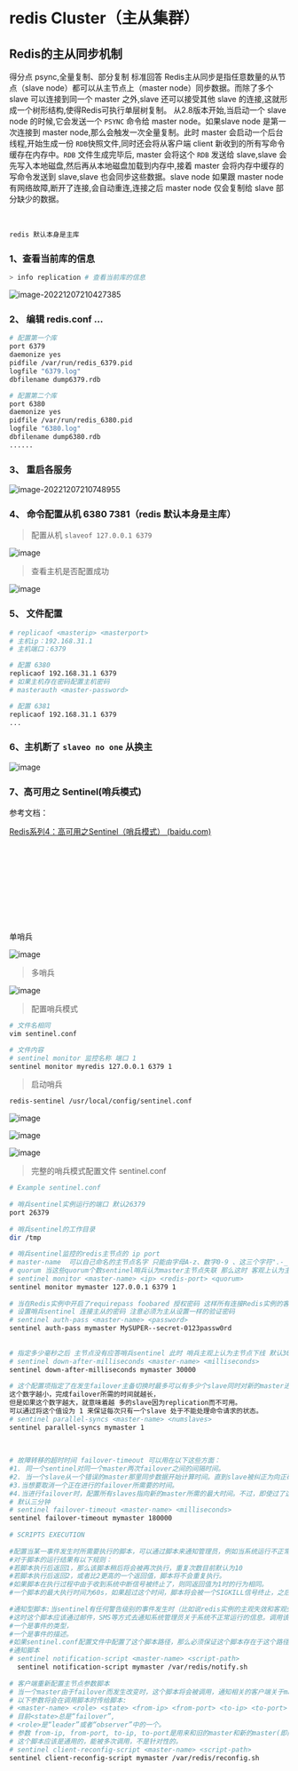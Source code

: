 # redis Cluster（主从集群）



## Redis的主从同步机制

得分点 psync,全量复制、部分复制 标准回答 Redis主从同步是指任意数量的从节点（slave node）都可以从主节点上（master node）同步数据。而除了多个 slave 可以连接到同一个 master 之外,slave 还可以接受其他 slave 的连接,这就形成一个树形结构,使得Redis可执行单层树复制。 从2.8版本开始,当启动一个 slave node 的时候,它会发送一个 `PSYNC`​ 命令给 master node。如果slave node 是第一次连接到 master node,那么会触发一次全量复制。此时 master 会启动一个后台线程,开始生成一份 `RDB`​ 快照文件,同时还会将从客户端 client 新收到的所有写命令缓存在内存中。`RDB`​ 文件生成完毕后, master 会将这个 `RDB`​ 发送给 slave,slave 会先写入本地磁盘,然后再从本地磁盘加载到内存中,接着 master 会将内存中缓存的写命令发送到 slave,slave 也会同步这些数据。slave node 如果跟 master node 有网络故障,断开了连接,会自动重连,连接之后 master node 仅会复制给 slave 部分缺少的数据。

‍

`redis 默认本身是主库`​​

### 1、查看当前库的信息

```sh
> info replication # 查看当前库的信息
```

![image-20221207210427385](assets/redis%20Cluster%EF%BC%88%E4%B8%BB%E4%BB%8E%E9%9B%86%E7%BE%A4%EF%BC%89/image-20221207210427385-20230113215812-kaaqbyc.png)

### 2、 编辑 redis.conf ...

```bash
# 配置第一个库
port 6379
daemonize yes
pidfile /var/run/redis_6379.pid
logfile "6379.log"
dbfilename dump6379.rdb

# 配置第二个库
port 6380
daemonize yes
pidfile /var/run/redis_6380.pid
logfile "6380.log"
dbfilename dump6380.rdb
......
```

### 3、 重启各服务

![image-20221207210748955](assets/redis%20Cluster%EF%BC%88%E4%B8%BB%E4%BB%8E%E9%9B%86%E7%BE%A4%EF%BC%89/image-20221207210748955-20230113215812-2hlxsrf.png)

### 4、 命令配置从机 6380 7381（redis 默认本身是主库）

> 配置从机 `slaveof 127.0.0.1 6379`

![image](assets/redis%20Cluster%EF%BC%88%E4%B8%BB%E4%BB%8E%E9%9B%86%E7%BE%A4%EF%BC%89/2402369-20221007062614252-1424877840-20230113215812-sdowo2g.png)

> 查看主机是否配置成功

![image](assets/redis%20Cluster%EF%BC%88%E4%B8%BB%E4%BB%8E%E9%9B%86%E7%BE%A4%EF%BC%89/2402369-20221007062652929-1630139140-20230113215812-39y9rt6.png)

### 5、 文件配置

```bash
# replicaof <masterip> <masterport>
# 主机ip：192.168.31.1
# 主机端口：6379

# 配置 6380
replicaof 192.168.31.1 6379
# 如果主机存在密码配置主机密码
# masterauth <master-password>

# 配置 6381
replicaof 192.168.31.1 6379
...
```

### 6、主机断了 `slaveo no one`​ 从换主

![image](assets/redis%20Cluster%EF%BC%88%E4%B8%BB%E4%BB%8E%E9%9B%86%E7%BE%A4%EF%BC%89/2402369-20221007062744477-909902638-20230113215812-pn8alih.png)

### 7、高可用之 Sentinel(哨兵模式)

参考文档：

[Redis系列4：高可用之Sentinel（哨兵模式） (baidu.com)](https://baijiahao.baidu.com/s?id=1739594894093857836&wfr=spider&for=pc)

‍

‍

‍

‍

‍

单哨兵

![image](assets/redis%20Cluster%EF%BC%88%E4%B8%BB%E4%BB%8E%E9%9B%86%E7%BE%A4%EF%BC%89/2402369-20221007062759926-630840522-20230113215812-f49pyh2.png)

> 多哨兵

![image](assets/redis%20Cluster%EF%BC%88%E4%B8%BB%E4%BB%8E%E9%9B%86%E7%BE%A4%EF%BC%89/2402369-20221007062816847-1673470608-20230113215812-49e61nk.png)

> 配置哨兵模式

```bash
# 文件名相同
vim sentinel.conf

# 文件内容
# sentinel monitor 监控名称 端口 1
sentinel monitor myredis 127.0.0.1 6379 1
```

> 启动哨兵

```bash
redis-sentinel /usr/local/config/sentinel.conf
```

![image](assets/redis%20Cluster%EF%BC%88%E4%B8%BB%E4%BB%8E%E9%9B%86%E7%BE%A4%EF%BC%89/2402369-20221007062841902-504497802-20230113215812-4km8wsq.png)

![image](assets/redis%20Cluster%EF%BC%88%E4%B8%BB%E4%BB%8E%E9%9B%86%E7%BE%A4%EF%BC%89/2402369-20221007062853736-2107662983-20230113215812-wjw0nyi.png)

![image](assets/redis%20Cluster%EF%BC%88%E4%B8%BB%E4%BB%8E%E9%9B%86%E7%BE%A4%EF%BC%89/2402369-20221007062903496-540983137-20230113215812-fpk9avz.png)

> 完整的哨兵模式配置文件 sentinel.conf

```bash
# Example sentinel.conf
 
# 哨兵sentinel实例运行的端口 默认26379
port 26379
 
# 哨兵sentinel的工作目录
dir /tmp
 
# 哨兵sentinel监控的redis主节点的 ip port 
# master-name  可以自己命名的主节点名字 只能由字母A-z、数字0-9 、这三个字符".-_"组成。
# quorum 当这些quorum个数sentinel哨兵认为master主节点失联 那么这时 客观上认为主节点失联了
# sentinel monitor <master-name> <ip> <redis-port> <quorum>
sentinel monitor mymaster 127.0.0.1 6379 1
 
# 当在Redis实例中开启了requirepass foobared 授权密码 这样所有连接Redis实例的客户端都要提供密码
# 设置哨兵sentinel 连接主从的密码 注意必须为主从设置一样的验证密码
# sentinel auth-pass <master-name> <password>
sentinel auth-pass mymaster MySUPER--secret-0123passw0rd
 
 
# 指定多少毫秒之后 主节点没有应答哨兵sentinel 此时 哨兵主观上认为主节点下线 默认30秒
# sentinel down-after-milliseconds <master-name> <milliseconds>
sentinel down-after-milliseconds mymaster 30000
 
# 这个配置项指定了在发生failover主备切换时最多可以有多少个slave同时对新的master进行 同步，
这个数字越小，完成failover所需的时间就越长，
但是如果这个数字越大，就意味着越 多的slave因为replication而不可用。
可以通过将这个值设为 1 来保证每次只有一个slave 处于不能处理命令请求的状态。
# sentinel parallel-syncs <master-name> <numslaves>
sentinel parallel-syncs mymaster 1
 
 
 
# 故障转移的超时时间 failover-timeout 可以用在以下这些方面： 
#1. 同一个sentinel对同一个master两次failover之间的间隔时间。
#2. 当一个slave从一个错误的master那里同步数据开始计算时间。直到slave被纠正为向正确的master那里同步数据时。
#3.当想要取消一个正在进行的failover所需要的时间。  
#4.当进行failover时，配置所有slaves指向新的master所需的最大时间。不过，即使过了这个超时，slaves依然会被正确配置为指向master，但是就不按parallel-syncs所配置的规则来了
# 默认三分钟
# sentinel failover-timeout <master-name> <milliseconds>
sentinel failover-timeout mymaster 180000
 
# SCRIPTS EXECUTION
 
#配置当某一事件发生时所需要执行的脚本，可以通过脚本来通知管理员，例如当系统运行不正常时发邮件通知相关人员。
#对于脚本的运行结果有以下规则：
#若脚本执行后返回1，那么该脚本稍后将会被再次执行，重复次数目前默认为10
#若脚本执行后返回2，或者比2更高的一个返回值，脚本将不会重复执行。
#如果脚本在执行过程中由于收到系统中断信号被终止了，则同返回值为1时的行为相同。
#一个脚本的最大执行时间为60s，如果超过这个时间，脚本将会被一个SIGKILL信号终止，之后重新执行。
 
#通知型脚本:当sentinel有任何警告级别的事件发生时（比如说redis实例的主观失效和客观失效等等），将会去调用这个脚本，
#这时这个脚本应该通过邮件，SMS等方式去通知系统管理员关于系统不正常运行的信息。调用该脚本时，将传给脚本两个参数，
#一个是事件的类型，
#一个是事件的描述。
#如果sentinel.conf配置文件中配置了这个脚本路径，那么必须保证这个脚本存在于这个路径，并且是可执行的，否则sentinel无法正常启动成功。
#通知脚本
# sentinel notification-script <master-name> <script-path>
  sentinel notification-script mymaster /var/redis/notify.sh
 
# 客户端重新配置主节点参数脚本
# 当一个master由于failover而发生改变时，这个脚本将会被调用，通知相关的客户端关于master地址已经发生改变的信息。
# 以下参数将会在调用脚本时传给脚本:
# <master-name> <role> <state> <from-ip> <from-port> <to-ip> <to-port>
# 目前<state>总是“failover”,
# <role>是“leader”或者“observer”中的一个。 
# 参数 from-ip, from-port, to-ip, to-port是用来和旧的master和新的master(即旧的slave)通信的
# 这个脚本应该是通用的，能被多次调用，不是针对性的。
# sentinel client-reconfig-script <master-name> <script-path>
sentinel client-reconfig-script mymaster /var/redis/reconfig.sh
```

‍
